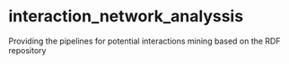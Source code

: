 # interaction_network_analyssis
Providing the pipelines for potential interactions mining based on the RDF repository
